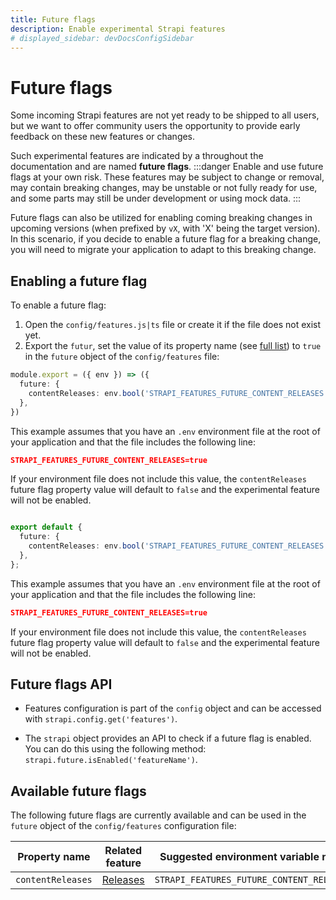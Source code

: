 ```yaml
---
title: Future flags
description: Enable experimental Strapi features
# displayed_sidebar: devDocsConfigSidebar
---
```


# Future flags

Some incoming Strapi features are not yet ready to be shipped to all users, but we want to offer community users the opportunity to provide early feedback on these new features or changes.

Such experimental features are indicated by a <FutureBadge /> throughout the documentation and are named **future flags**.
:::danger
Enable and use future flags at your own risk. These features may be subject to change or removal, may contain breaking changes, may be unstable or not fully ready for use, and some parts may still be under development or using mock data.
:::

Future flags can also be utilized for enabling coming breaking changes in upcoming versions (when prefixed by `vX`, with 'X' being the target version). In this scenario, if you decide to enable a future flag for a breaking change, you will need to migrate your application to adapt to this breaking change.

## Enabling a future flag

To enable a future flag:

1. Open the `config/features.js|ts` file or create it if the file does not exist yet.
2. Export the `futur`, set the value of its property name (see [full list](#available-future-flags)) to `true` in the `future` object of the `config/features` file:

<Tabs groupId='js-ts'>

<Tab value="js" label="JavaScript">

```ts title="/config/features.ts"
module.export = ({ env }) => ({
  future: {
    contentReleases: env.bool('STRAPI_FEATURES_FUTURE_CONTENT_RELEASES', false),
  },
})

```

This example assumes that you have an `.env` environment file at the root of your application and that the file includes the following line:

```json title=".env"
STRAPI_FEATURES_FUTURE_CONTENT_RELEASES=true
```

If your environment file does not include this value, the `contentReleases` future flag property value  will default to `false` and the experimental feature will not be enabled.

</Tab>

<Tab value="ts" label="TypeScript">

```ts title="/config/features.ts"

export default {
  future: {
    contentReleases: env.bool('STRAPI_FEATURES_FUTURE_CONTENT_RELEASES', false),
  },
};
```

This example assumes that you have an `.env` environment file at the root of your application and that the file includes the following line:

```json title=".env"
STRAPI_FEATURES_FUTURE_CONTENT_RELEASES=true
```

If your environment file does not include this value, the `contentReleases` future flag property value will default to `false` and the experimental feature will not be enabled.

</Tab>
</Tabs>

## Future flags API

- Features configuration is part of the `config` object and can be accessed with `strapi.config.get('features')`.

- The `strapi` object provides an API to check if a future flag is enabled. You can do this using the following method: `strapi.future.isEnabled('featureName')`.

## Available future flags

The following future flags are currently available and can be used in the `future` object of the `config/features` configuration file:

| Property name     | Related feature                              | Suggested environment variable name       |
| ----------------- | -------------------------------------------- | ----------------------------------------- |
| `contentReleases` | [Releases](/user-docs/releases/introduction) | `STRAPI_FEATURES_FUTURE_CONTENT_RELEASES` |



